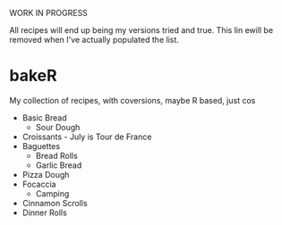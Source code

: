 WORK IN PROGRESS

All recipes will end up being my versions tried and true. This lin ewill be removed when I've actually populated the list.

# bakeR

My collection of recipes, with coversions, maybe R based, just cos

* Basic Bread
  - Sour Dough
* Croissants - July is Tour de France
* Baguettes
  - Bread Rolls
  - Garlic Bread
* Pizza Dough
* Focaccia
  - Camping
* Cinnamon Scrolls
* Dinner Rolls

